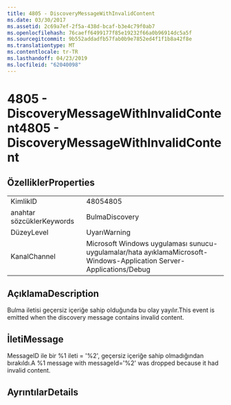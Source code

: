 ```yaml
---
title: 4805 - DiscoveryMessageWithInvalidContent
ms.date: 03/30/2017
ms.assetid: 2c69a7ef-2f5a-438d-bcaf-b3e4c79f0ab7
ms.openlocfilehash: 76caeff6499177f85e19232f66a0b96914dc5a5f
ms.sourcegitcommit: 9b552addadfb57fab0b9e7852ed4f1f1b8a42f8e
ms.translationtype: MT
ms.contentlocale: tr-TR
ms.lasthandoff: 04/23/2019
ms.locfileid: "62040098"
---
```

# <a name="4805---discoverymessagewithinvalidcontent"></a><span data-ttu-id="5577e-102">4805 - DiscoveryMessageWithInvalidContent</span><span class="sxs-lookup"><span data-stu-id="5577e-102">4805 - DiscoveryMessageWithInvalidContent</span></span>
## <a name="properties"></a><span data-ttu-id="5577e-103">Özellikler</span><span class="sxs-lookup"><span data-stu-id="5577e-103">Properties</span></span>  
  
|||  
|-|-|  
|<span data-ttu-id="5577e-104">Kimlik</span><span class="sxs-lookup"><span data-stu-id="5577e-104">ID</span></span>|<span data-ttu-id="5577e-105">4805</span><span class="sxs-lookup"><span data-stu-id="5577e-105">4805</span></span>|  
|<span data-ttu-id="5577e-106">anahtar sözcükler</span><span class="sxs-lookup"><span data-stu-id="5577e-106">Keywords</span></span>|<span data-ttu-id="5577e-107">Bulma</span><span class="sxs-lookup"><span data-stu-id="5577e-107">Discovery</span></span>|  
|<span data-ttu-id="5577e-108">Düzey</span><span class="sxs-lookup"><span data-stu-id="5577e-108">Level</span></span>|<span data-ttu-id="5577e-109">Uyarı</span><span class="sxs-lookup"><span data-stu-id="5577e-109">Warning</span></span>|  
|<span data-ttu-id="5577e-110">Kanal</span><span class="sxs-lookup"><span data-stu-id="5577e-110">Channel</span></span>|<span data-ttu-id="5577e-111">Microsoft Windows uygulaması sunucu-uygulamalar/hata ayıklama</span><span class="sxs-lookup"><span data-stu-id="5577e-111">Microsoft-Windows-Application Server-Applications/Debug</span></span>|  
  
## <a name="description"></a><span data-ttu-id="5577e-112">Açıklama</span><span class="sxs-lookup"><span data-stu-id="5577e-112">Description</span></span>  
 <span data-ttu-id="5577e-113">Bulma iletisi geçersiz içeriğe sahip olduğunda bu olay yayılır.</span><span class="sxs-lookup"><span data-stu-id="5577e-113">This event is emitted when the discovery message contains invalid content.</span></span>  
  
## <a name="message"></a><span data-ttu-id="5577e-114">İleti</span><span class="sxs-lookup"><span data-stu-id="5577e-114">Message</span></span>  
 <span data-ttu-id="5577e-115">MessageID ile bir %1 ileti = '%2', geçersiz içeriğe sahip olmadığından bırakıldı.</span><span class="sxs-lookup"><span data-stu-id="5577e-115">A %1 message with messageId='%2' was dropped because it had invalid content.</span></span>  
  
## <a name="details"></a><span data-ttu-id="5577e-116">Ayrıntılar</span><span class="sxs-lookup"><span data-stu-id="5577e-116">Details</span></span>
